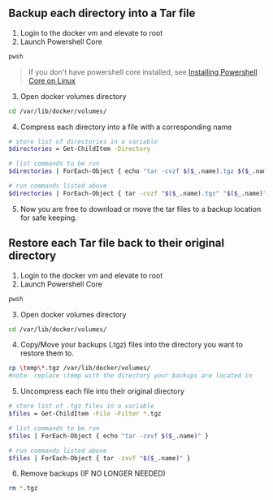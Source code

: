 ## Backup each directory into a Tar file

1. Login to the docker vm and elevate to root
2. Launch Powershell Core

```bash
pwsh
```
> If you don't have powershell core installed, see [Installing Powershell Core on Linux](https://docs.microsoft.com/en-us/powershell/scripting/install/installing-powershell-core-on-linux?view=powershell-7)

3. Open docker volumes directory

```bash
cd /var/lib/docker/volumes/
```

4. Compress each directory into a file with a corresponding name

```bash
# store list of directories in a variable
$directories = Get-ChildItem -Directory

# list commands to be run
$directories | ForEach-Object { echo "tar -cvzf $($_.name).tgz $($_.name)" }

# run commands listed above
$directories | ForEach-Object { tar -cvzf "$($_.name).tgz" "$($_.name)" }

```

5. Now you are free to download or move the tar files to a backup location for safe keeping.

## Restore each Tar file back to their original directory

1. Login to the docker vm and elevate to root
2. Launch Powershell Core

```bash
pwsh
```

3. Open docker volumes directory

```bash
cd /var/lib/docker/volumes/
```
4. Copy/Move your backups (.tgz) files into the directory you want to restore them to.

```bash
cp \temp\*.tgz /var/lib/docker/volumes/
#note: replace \temp with the directory your backups are located in
```

5. Uncompress each file into their original directory

```bash
# store list of .tgz files in a variable
$files = Get-ChildItem -File -Filter *.tgz

# list commands to be run
$files | ForEach-Object { echo "tar -zxvf $($_.name)" }

# run commands listed above
$files | ForEach-Object { tar -zxvf "$($_.name)" }
```

6. Remove backups (IF NO LONGER NEEDED)

```bash
rm *.tgz
```
